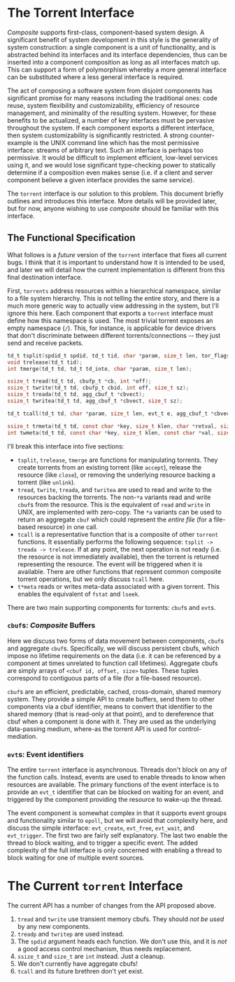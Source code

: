 # The Torrent Interface

*Composite* supports first-class, component-based system design.  A significant benefit of system development in this style is the generality of system construction:  a single component is a unit of functionality, and is abstracted behind its interfaces and its interface dependencies, thus can be inserted into a component composition as long as all interfaces match up.  This can support a form of polymorphism whereby a more general interface can be substituted where a less general interface is required.

The act of composing a software system from disjoint components has significant promise for many reasons including the traditional ones:  code reuse, system flexibility and customizability, efficiency of resource management, and minimality of the resulting system.  However, for these benefits to be actualized, a number of key interfaces must be pervasive throughout the system.  If each component exports a different interface, then system customizability is significantly restricted.  A strong counter-example is the UNIX command line which has the most permissive interface: streams of arbitrary text.  Such an interface is perhaps too permissive.  It would be difficult to implement efficient, low-level services using it, and we would lose significant type-checking power to statically determine if a composition even makes sense (i.e. if a client and server component believe a given interface provides the same service).

The `torrent` interface is our solution to this problem.  This document briefly outlines and introduces this interface.  More details will be provided later, but for now, anyone wishing to use *composite* should be familiar with this interface.

## The Functional Specification

What follows is a _future_ version of the `torrent` interface that fixes all current bugs.  I think that it is important to understand how it is intended to be used, and later we will detail how the current implementation is different from this final destination interface. 

First, `torrents` address resources within a hierarchical namespace, similar to a file system hierarchy.  This is not telling the entire story, and there is a much more generic way to actually view addressing in the system, but I'll ignore this here.  Each component that exports a `torrent` interface must define how this namespace is used.  The most trivial torrent exposes an empty namespace (`/`).  This, for instance, is applicable for device drivers that don't discriminate between different torrents/connections -- they just send and receive packets.

```C
td_t tsplit(spdid_t spdid, td_t tid, char *param, size_t len, tor_flags_t tflags, long evtid);
void trelease(td_t tid);
int tmerge(td_t td, td_t td_into, char *param, size_t len);

ssize_t tread(td_t td, cbufp_t *cb, int *off);
ssize_t twrite(td_t td, cbufp_t cbid, int off, size_t sz);
ssize_t treada(td_t td, agg_cbuf_t *cbvect);
ssize_t twritea(td_t td, agg_cbuf_t *cbvect, size_t sz);

td_t tcall(td_t td, char *param, size_t len, evt_t e, agg_cbuf_t *cbvect);

ssize_t trmeta(td_t td, const char *key, size_t klen, char *retval, size_t max_rval_len);
int twmeta(td_t td, const char *key, size_t klen, const char *val, size_t vlen);
```

I'll break this interface into five sections:

- `tsplit`, `trelease`, `tmerge` are functions for manipulating torrents.  They create torrents from an existing torrent (like `accept`), release the resource (like `close`), or removing the underlying resource backing a torrent (like `unlink`).
- `tread`, `twrite`, `treada`, and `twritea` are used to read and write to the resources backing the torrents.  The non-`*a` variants read and write `cbuf`s from the resource.  This is the equivalent of `read` and `write` in UNIX, are implemented with zero-copy.  The `*a` variants can be used to return an aggregate `cbuf` which could represent the _entire file_ (for a file-based resource) in one call.
- `tcall` is a representative function that is a composite of other `torrent` functions.  It essentially performs the following sequence: `tsplit -> treada -> trelease`.  If at any point, the next operation is not ready (i.e. the resource is not immediately available), then the torrent is returned representing the resource.  The event will be triggered when it is available.  There are other functions that represent common composite torrent operations, but we only discuss `tcall` here.
- `t*meta` reads or writes meta-data associated with a given torrent.  This enables the equivalent of `fstat` and `lseek`.

There are two main supporting components for torrents: `cbuf`s and `evt`s.

### `cbuf`s: *Composite* Buffers

Here we discuss two forms of data movement between components, `cbuf`s and aggregate `cbuf`s.  Specifically, we will discuss persistent cbufs, which impose no lifetime requirements on the data (i.e. it can be referenced by a component at times unrelated to function call lifetimes).  Aggregate cbufs are simply arrays of `<cbuf id, offset, size>` tuples.  These tuples correspond to contiguous parts of a file (for a file-based resource).

`cbuf`s are an efficient, predictable, cached, cross-domain, shared memory system.  They provide a simple API to create buffers, send them to other components via a cbuf identifier, means to convert that identifier to the shared memory (that is read-only at that point), and to dereference that cbuf when a component is done with it.  They are used as the underlying data-passing medium, where-as the torrent API is used for control-mediation.

### `evt`s: Event identifiers

The entire `torrent` interface is asynchronous.  Threads don't block on any of the function calls.  Instead, events are used to enable threads to know when resources are available.  The primary functions of the event interface is to provide an `evt_t` identifier that can be blocked on waiting for an event, and triggered by the component providing the resource to wake-up the thread.

The event component is somewhat complex in that it supports event groups and functionality similar to `epoll`, but we will avoid that complexity here, and discuss the simple interface:  `evt_create`, `evt_free`, `evt_wait`, and `evt_trigger`.  The first two are fairly self explanatory.  The last two enable the thread to block waiting, and to trigger a specific event.  The added complexity of the full interface is only concerned with enabling a thread to block waiting for one of multiple event sources.

# The Current `torrent` Interface

The current API has a number of changes from the API proposed above.

1. `tread` and `twrite` use transient memory cbufs.  They should *not be used* by any new components.
2. `treadp` and `twritep` are used instead.
3. The `spdid` argument heads each function.  We don't use this, and it is _not_ a good access control mechanism, thus needs replacement.
4. `ssize_t` and `size_t` are `int` instead.  Just a cleanup.
5. We don't currently have aggregate cbufs!
6. `tcall` and its future brethren don't yet exist.
